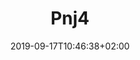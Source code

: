 ---
title: "Pnj4"
date: 2019-09-17T10:46:38+02:00
draft: true
firstNames: "François"
lastName: "HOLLAND"
role: "Retraité"
photo: "/img/municipalcouncil/holland.jpeg"
---